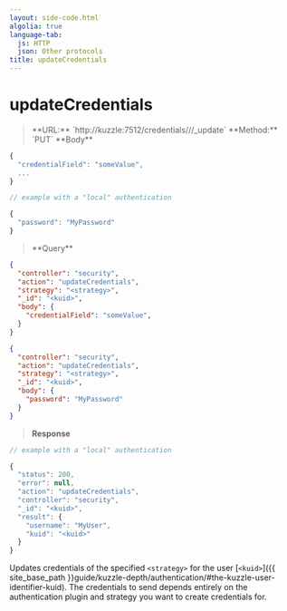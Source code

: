 ```yaml
---
layout: side-code.html
algolia: true
language-tab:
  js: HTTP
  json: Other protocols
title: updateCredentials
---
```



# updateCredentials



<blockquote class="js">
<p>
**URL:** `http://kuzzle:7512/credentials/<strategy>/<kuid>/_update`  
**Method:** `PUT`  
**Body**
</p>
</blockquote>

```js
{
  "credentialField": "someValue",
  ...
}

// example with a "local" authentication

{
  "password": "MyPassword"
}
```

<blockquote class="json">
<p>
**Query**
</p>
</blockquote>

```json
{
  "controller": "security",
  "action": "updateCredentials",
  "strategy": "<strategy>",
  "_id": "<kuid>",
  "body": {
    "credentialField": "someValue",
  }
}
```

```json
{
  "controller": "security",
  "action": "updateCredentials",
  "strategy": "<strategy>",
  "_id": "<kuid>",
  "body": {
    "password": "MyPassword"
  }
}
```

>**Response**

```javascript
// example with a "local" authentication

{
  "status": 200,                     
  "error": null,                     
  "action": "updateCredentials",
  "controller": "security",
  "_id": "<kuid>",
  "result": {
    "username": "MyUser",
    "kuid": "<kuid>"
  }
}
```

Updates credentials of the specified `<strategy>` for the user [`<kuid>`]({{ site_base_path }}guide/kuzzle-depth/authentication/#the-kuzzle-user-identifier-kuid). The credentials to send depends entirely on the authentication plugin and strategy you want to create credentials for.
